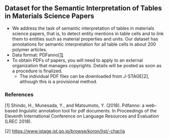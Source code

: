 ## Dataset for the Semantic Interpretation of Tables in Materials Science Papers
- We address the task of semantic interpretation of tables in materials science papers, that is, to detect entity mentions in table cells and to link them to entities such as material properties and units. Our dataset has annotations for semantic interpretation for all table cells in about 200 polymer articles.
- Data format: PDFanno[[1]](#1)
- To obtain PDFs of papers, you will need to apply to an external organization that manages copyrights. Details will be posted as soon as a procedure is finalized.
    - The individual PDF files can be downloaded from J-STAGE[2], although this is a provisional method.
### References
<a id="1">[1]</a> 
Shindo, H., Munesada, Y., and Matsumoto, Y. (2018).
Pdfanno: a web-based linguistic annotation tool for pdf documents. 
In Proceedings of the Eleventh International Conference on Language Resources and Evaluation (LREC 2018).

<a id="2">[2]</a>
https://www.jstage.jst.go.jp/browse/koron/list/-char/ja 